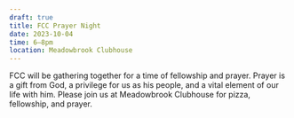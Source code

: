 ```yaml
---
draft: true
title: FCC Prayer Night
date: 2023-10-04
time: 6–8pm
location: Meadowbrook Clubhouse
---
```

FCC will be gathering together for a time of fellowship and prayer. Prayer is a gift from God, a privilege for us as his people, and a vital element of our life with him. Please join us at Meadowbrook Clubhouse for pizza, fellowship, and prayer.
